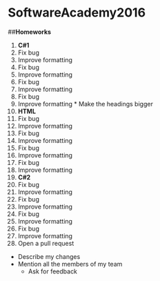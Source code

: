 # SoftwareAcademy2016
##**Homeworks**
1. **C#1**
  1. Fix bug
  2. Improve formatting
  3. Fix bug
  4. Improve formatting
  5. Fix bug
  6. Improve formatting
  7. Fix bug
  8. Improve formatting
    * Make the headings bigger
2. **HTML**
  1. Fix bug
  2. Improve formatting
  3. Fix bug
  4. Improve formatting
  5. Fix bug
  6. Improve formatting
  7. Fix bug
  8. Improve formatting
3. **C#2**
  1. Fix bug
  2. Improve formatting
  3. Fix bug
  4. Improve formatting
  5. Fix bug
  6. Improve formatting
  7. Fix bug
  8. Improve formatting
4. Open a pull request
  * Describe my changes
  * Mention all the members of my team
    * Ask for feedback
